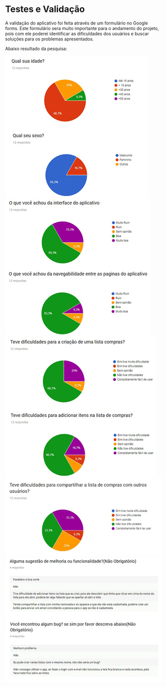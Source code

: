 # Testes e Validação

A validação do aplicativo foi feita através de um formulário no Google forms.
Este formulário sera muito importante para o andamento do projeto, pois com ele poderei identificar as dificuldades dos usuários e buscar soluções para os problemas apresentados.

Abaixo resultado da pesquisa:

![image](https://raw.githubusercontent.com/willmachado87/NossaLista/master/imagens/v1v2.jpg)
![image](https://raw.githubusercontent.com/willmachado87/NossaLista/master/imagens/v3v4.jpg)
![image](https://raw.githubusercontent.com/willmachado87/NossaLista/master/imagens/v5v6.jpg)
![image](https://raw.githubusercontent.com/willmachado87/NossaLista/master/imagens/v7.jpg)
![image](https://raw.githubusercontent.com/willmachado87/NossaLista/master/imagens/v8v9.jpg)
